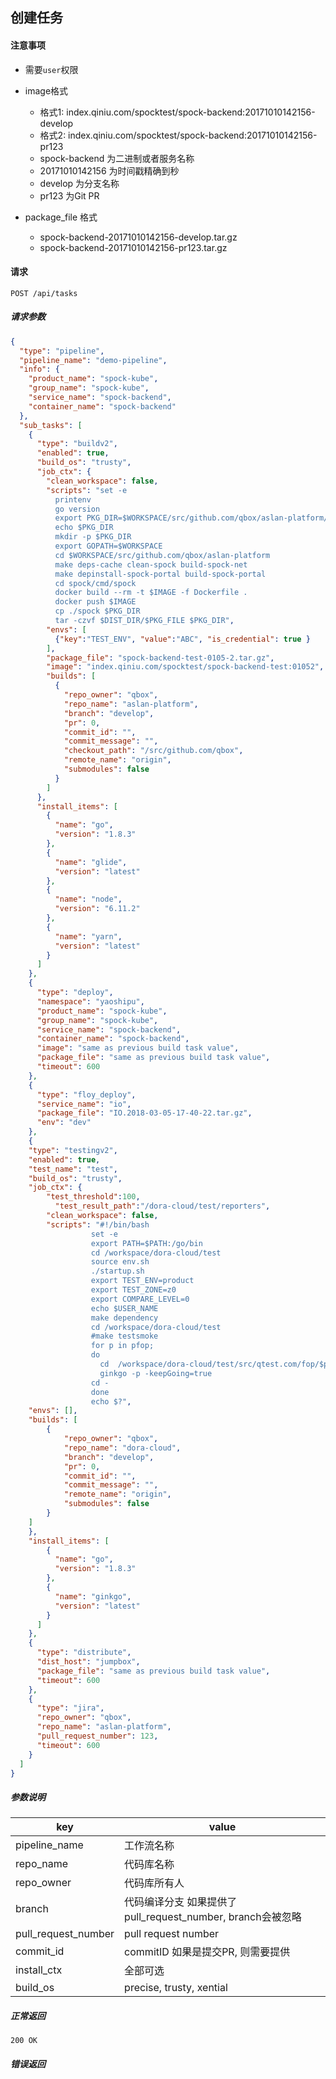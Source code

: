 ## 创建任务

#### 注意事项

* 需要`user`权限
* image格式

  * 格式1: index.qiniu.com/spocktest/spock-backend:20171010142156-develop
  * 格式2: index.qiniu.com/spocktest/spock-backend:20171010142156-pr123
  * spock-backend 为二进制或者服务名称
  * 20171010142156 为时间戳精确到秒
  * develop 为分支名称
  * pr123 为Git PR

* package\_file 格式

  * spock-backend-20171010142156-develop.tar.gz
  * spock-backend-20171010142156-pr123.tar.gz

#### 请求

```
POST /api/tasks
```

##### 请求参数

```json
{
  "type": "pipeline",
  "pipeline_name": "demo-pipeline",
  "info": {
    "product_name": "spock-kube",
    "group_name": "spock-kube",
    "service_name": "spock-backend",
    "container_name": "spock-backend"
  },
  "sub_tasks": [
    {
      "type": "buildv2",
      "enabled": true,
      "build_os": "trusty",
      "job_ctx": {
        "clean_workspace": false,
        "scripts": "set -e
          printenv
          go version
          export PKG_DIR=$WORKSPACE/src/github.com/qbox/aslan-platform/_package
          echo $PKG_DIR
          mkdir -p $PKG_DIR
          export GOPATH=$WORKSPACE
          cd $WORKSPACE/src/github.com/qbox/aslan-platform
          make deps-cache clean-spock build-spock-net
          make depinstall-spock-portal build-spock-portal
          cd spock/cmd/spock
          docker build --rm -t $IMAGE -f Dockerfile .
          docker push $IMAGE
          cp ./spock $PKG_DIR
          tar -czvf $DIST_DIR/$PKG_FILE $PKG_DIR",
        "envs": [
          {"key":"TEST_ENV", "value":"ABC", "is_credential": true }
        ],
        "package_file": "spock-backend-test-0105-2.tar.gz",
        "image": "index.qiniu.com/spocktest/spock-backend-test:01052",
        "builds": [
          {
            "repo_owner": "qbox",
            "repo_name": "aslan-platform",
            "branch": "develop",
            "pr": 0,
            "commit_id": "",
            "commit_message": "",
            "checkout_path": "/src/github.com/qbox",
            "remote_name": "origin",
            "submodules": false
          }
        ]
      },
      "install_items": [
        {
          "name": "go",
          "version": "1.8.3"
        },
        {
          "name": "glide",
          "version": "latest"
        },
        {
          "name": "node",
          "version": "6.11.2"
        },
        {
          "name": "yarn",
          "version": "latest"
        }
      ]
    }, 
    {
      "type": "deploy",
      "namespace": "yaoshipu",
      "product_name": "spock-kube",
      "group_name": "spock-kube",
      "service_name": "spock-backend",
      "container_name": "spock-backend",
      "image": "same as previous build task value",
      "package_file": "same as previous build task value",
      "timeout": 600
    },
    {
      "type": "floy_deploy",
      "service_name": "io",
      "package_file": "IO.2018-03-05-17-40-22.tar.gz",
      "env": "dev"
    },
    {
    "type": "testingv2",
    "enabled": true,
    "test_name": "test",
    "build_os": "trusty",
    "job_ctx": {
        "test_threshold":100,
          "test_result_path":"/dora-cloud/test/reporters",
        "clean_workspace": false,
        "scripts": "#!/bin/bash
                  set -e
                  export PATH=$PATH:/go/bin
                  cd /workspace/dora-cloud/test
                  source env.sh
                  ./startup.sh
                  export TEST_ENV=product
                  export TEST_ZONE=z0
                  export COMPARE_LEVEL=0
                  echo $USER_NAME
                  make dependency
                  cd /workspace/dora-cloud/test
                  #make testsmoke
                  for p in pfop;
                  do 
                    cd  /workspace/dora-cloud/test/src/qtest.com/fop/$p
                    ginkgo -p -keepGoing=true
                  cd -
                  done
                  echo $?",
    "envs": [],
    "builds": [
        {
            "repo_owner": "qbox",
            "repo_name": "dora-cloud",
            "branch": "develop",
            "pr": 0,
            "commit_id": "",
            "commit_message": "",
            "remote_name": "origin",
            "submodules": false
        }
    ]
    },
    "install_items": [
        {
          "name": "go",
          "version": "1.8.3"
        },
        {
          "name": "ginkgo",
          "version": "latest"
        }
      ]
    },
    {
      "type": "distribute",
      "dist_host": "jumpbox",
      "package_file": "same as previous build task value",
      "timeout": 600
    },
    {
      "type": "jira",
      "repo_owner": "qbox",
      "repo_name": "aslan-platform",
      "pull_request_number": 123,
      "timeout": 600
    }
  ]
}
```

##### 参数说明

| key | value |
| --- | --- |
| pipeline\_name | 工作流名称 |
| repo\_name | 代码库名称 |
| repo\_owner | 代码库所有人 |
| branch | 代码编译分支 如果提供了pull\_request\_number, branch会被忽略 |
| pull\_request\_number | pull request number |
| commit\_id | commitID 如果是提交PR, 则需要提供 |
| install\_ctx | 全部可选 |
| build\_os | precise, trusty, xential |

##### 正常返回

```
200 OK
```

##### 错误返回



